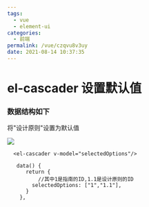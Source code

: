 ```yaml
---
tags:
  - vue
  - element-ui
categories:
  - 前端
permalink: /vue/czqvu8v3uy
date: 2021-08-14 10:37:35
---
```


# el-cascader 设置默认值

### 数据结构如下

将"设计原则"设置为默认值

![](https://cdn.jsdelivr.net/gh/xxmys/image/img/202408090917719.png)

```
  <el-cascader v-model="selectedOptions"/>

   data() {
      return {
          //其中1是指南的ID,1.1是设计原则的ID
        selectedOptions: ["1","1.1"],
      }
    },
```
